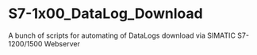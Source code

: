# S7-1x00_DataLog_Download
 A bunch of scripts for automating of DataLogs download via SIMATIC S7-1200/1500 Webserver
